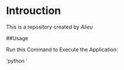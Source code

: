 # Introuction

This is a repository created by *Alieu*

##Usage

Run this Command to Execute the Application:

'python '
